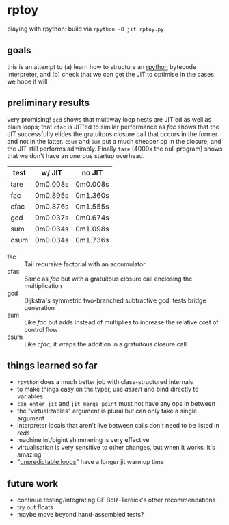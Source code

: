 # rptoy
playing with rpython: build via `rpython -O jit rptoy.py`

## goals
this is an attempt to (a) learn how to structure an [rpython](https://rpython.readthedocs.io/en/latest/) bytecode interpreter, and (b) check that we can get the JIT to optimise in the cases we hope it will

## preliminary results
very promising! `gcd` shows that multiway loop nests are JIT'ed as well as plain loops; that `cfac` is JIT'ed to similar performance as *fac* shows that the JIT successfully elides
the gratuitous closure call that occurs in the former and not in the latter. `csum` and `sum` put a much cheaper op in the closure, and the JIT still performs admirably. Finally `tare`
(4000x the null program) shows that we don't have an onerous startup overhead.

| test  | w/ JIT | no JIT |
| ------------- | ------------- | -------- |
| tare |	0m0.008s |	0m0.008s|
| fac |	0m0.895s |	0m1.360s|
| cfac |	0m0.876s |	0m1.555s|
| gcd |	0m0.037s |	0m0.674s|
| sum |	0m0.034s |	0m1.098s|
| csum |	0m0.034s |	0m1.736s|

<dl>
  <dt>fac</dt>
  <dd>Tail recursive factorial with an accumulator</dd>
  <dt>cfac</dt>
  <dd>Same as <em>fac</em> but with a gratuitous closure call enclosing the multiplication</dd>
  <dt>gcd</dt>
  <dd>Dijkstra's symmetric two-branched subtractive gcd; tests bridge generation</dd>
  <dt>sum</dt>
  <dd>Like <em>fac</em> but adds instead of multiplies to increase the relative cost of control flow</dd>
  <dt>csum</dt>
  <dd>Like <em>cfac</em>, it wraps the addition in a gratuitous closure call</dd>
</dl>

## things learned so far
- `rpython` does a much better job with class-structured internals
- to make things easy on the typer, use *assert* and bind directly to variables
- `can_enter_jit` and `jit_merge_point` must not have any ops in between
- the "virtualizables" argument is plural but can only take a single argument
- interpreter locals that aren't live between calls don't need to be listed in *reds*
- machine int/bigint shimmering is very effective
- virtualisation is very sensitive to other changes, but when it works, it's amazing
- "[unpredictable loops](https://github.com/demaere-oiie/rptoy/blob/main/gcdthoughts.md)" have a longer jit warmup time

## future work
- continue testing/integrating CF Bolz-Tereick's other recommendations
- try out floats
- maybe move beyond hand-assembled tests?
